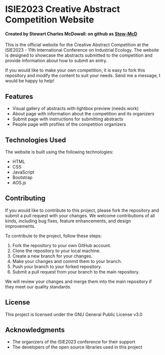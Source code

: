 # ISIE2023 Creative Abstract Competition Website
#### Created by Stewart Charles McDowall: on github as [Stew-McD](https://GitHub.com/Stew-McD)

This is the official website for the Creative Abstract Competition at the ISIE2023 - 11th International Conference on Industrial Ecology. 
The website is designed to showcase the abstracts submitted to the competition and provide information about how to submit an entry.

If you would like to make your own competition, it is easy to fork this repository and modify the content to suit your needs. Send me a message, I would be happy to help!

## Features

- Visual gallery of abstracts with lightbox preview (needs work)
- About page with information about the competition and its organizers
- Submit page with instructions for submitting abstracts
- People page with profiles of the competition organizers

## Technologies Used

The website is built using the following technologies:

- HTML
- CSS
- JavaScript
- Bootstrap
- AOS.js

## Contributing

If you would like to contribute to this project, please fork the repository and submit a pull request with your changes. We welcome contributions of all kinds, including bug fixes, feature enhancements, and design improvements.

To contribute to the project, follow these steps:

1. Fork the repository to your own GitHub account.
2. Clone the repository to your local machine.
3. Create a new branch for your changes.
4. Make your changes and commit them to your branch.
5. Push your branch to your forked repository.
6. Submit a pull request from your branch to the main repository.

We will review your changes and merge them into the main repository if they meet our quality standards.

## License

This project is licensed under the GNU General Public License v3.0

## Acknowledgments

- The organizers of the ISIE2023 conference for their support
- The developers of the open source libraries used in this project
